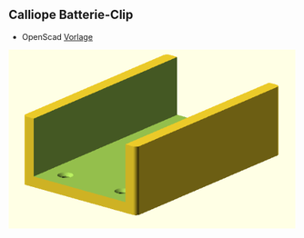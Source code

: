 ## Calliope Batterie-Clip

- OpenScad [Vorlage](https://github.com/frankyhub/openscad-Beispiele/blob/master/036%20Batteriehalter_Calliope/036%20Batteriehalter_Calliope.scad)

![image](https://github.com/frankyhub/png/blob/master/Battholder_Calliope.png)

